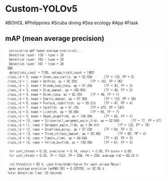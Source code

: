 # Custom-YOLOv5
#BOHOL #Philippines #Scuba diving #Sea ecology #App #Flask

## mAP (mean average precision)
<p align="left"><img src="/mAP/7.PNG" width="520"\></p>

